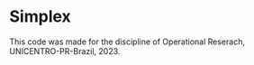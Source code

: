 # Simplex
This code was made for the discipline of Operational Reserach, UNICENTRO-PR-Brazil, 2023.
